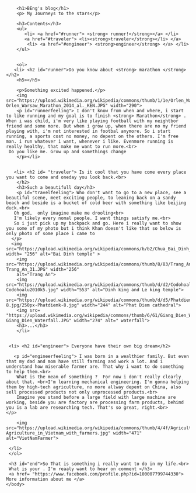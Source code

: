 
<!DOCTYPE html>
<html>
    <head>
        <meta charset="utf-8">
        <title>Project: Blog</title>
        <style>
            #runnerfeeling{
                font-family: cursive ;
                color: rgb(135, 74, 135);
            }
            #travelfeeling{
                font-family: cursive;
                color: rgb(71, 50, 153);
            }
            #engineerfeeling{
                font-family: cursive;
                color:rgb(12, 82, 48);
            }
            #runner{
                font-family: sans-serif;
            }
            #traveler{
                font-family: sans-serif;
            }
            #engineer{
                font-family: sans-serif ;
            }
            #end{
                color:rgb(10, 97, 173);
                font-size: 19px;
            }
        </style>
    </head>
    <body>
        
        <h1>BEng's blog</h1>
        <p> My Journeys to the stars</p>
        
        <h3>Contents</h3>
        <ul>
           <li> <a href="#runner"> <strong> runner!</strong></a> </li>
           <a href="#traveler"> <li><strong>traveler</strong></li> </a>
            <li> <a href="#engineer"> <strong>engineer</strong> </a> </li>
        </ul>
        
        
        <ol>
       <li> <h2 id="runner">Do you know about <strong> marathon </strong> </h2>
        <h5></h5>
        
        <p>Something excited happened.</p>
        <img src="https://upload.wikimedia.org/wikipedia/commons/thumb/1/1e/Orlen_Warsaw_Marathon_2014_al._KEN.JPG/300px-Orlen_Warsaw_Marathon_2014_al._KEN.JPG" width="290">
        <p id="runnerfeeling"> I don't know from when and where, i start to like running and my goal is to finish <strong> Marathon</strong> . When i was child, i'm very like playing football with my neightbor friend and some more. But when i grow up, when there are no my friend playing with, i'm not interested in footbal anymore. So i start running, a sports cost no money, no depent on the others. I'm free man. i run whatever i want, whenever i like. Evenmore running is really healthy, that make me want to run more.<br> 
     Do you like me. Grow up and somethings change 
        </p></li>
        
        
       <li> <h2 id= "traveler"> Is it cool that you have come every place you want to come and oneday you look back.<br>
        </h2>
        <h3>Such a beautifull day</h3>
        <p id="travelfeeling"> Who don't want to go to a new place, see a beautiful scene, meet exciting people, to leaning back on a sandy beach and beside is a bucket of cold beer with something like beijing duck.<br>
       Oh god,  only imagine make me drooling<br>
       I'm likely every nomal people. I want things satisfy me.<br>
       So i just pick up my backpack and go. Here i really want to show you some of my photo but i think Khan doesn't like that so below is only photo of some place i came to
      </p>  
      <img src="https://upload.wikimedia.org/wikipedia/commons/b/b2/Chua_Bai_Dinh_X8.JPG" width= "256" alt="Bai Dinh temple" >
        <img src="https://upload.wikimedia.org/wikipedia/commons/thumb/8/83/Trang_An_31.JPG/280px-Trang_An_31.JPG" width="256"
        alt="Trang An">
        <img src="https://upload.wikimedia.org/wikipedia/commons/thumb/d/d2/Codohoalu2010k5.jpg/300px-Codohoalu2010k5.jpg" width="553" alt="Dinh king and Le king temple">
        <img src="https://upload.wikimedia.org/wikipedia/commons/thumb/d/d5/Phatdiemk-8.jpg/250px-Phatdiemk-8.jpg" width="244" alt="Phat Diem cathedral">
        <img src= "https://upload.wikimedia.org/wikipedia/commons/thumb/6/61/Giang_Dien_Waterfall.JPG/1200px-Giang_Dien_Waterfall.JPG" width="274" alt=" waterfall">
        <h3>...</h3>
        </li>
        
        
     <li> <h2 id="engineer"> Everyone have their own big dream</h2>
       
       <p id="engineerfeeling"> I was born in a wealthier family. But even that my dad and mom have still farming and work a lot. And i understand how miserable farmer are. That why i want to do something to help them.<br>
        What is the mean of something ?  For now i don't really clearly about that. <br>I'm learning mechanical engineering. I'm gonna helping them by high-tech agriculture, no more allway depent on China, also sell processed products not only unprocessed products.<br>
        Imagine you stand before a large field with large machine are working, beside you are factory are processing farm products, behimd you is a lab are researching tech. That's so great, right.<br>
    </p>
        
        <img src="https://upload.wikimedia.org/wikipedia/commons/thumb/4/4f/Agriculture_in_Vietnam_with_farmers.jpg/1200px-Agriculture_in_Vietnam_with_farmers.jpg" width="471" alt="VietNamFarmer">
        
     </li>   
     </ol> 
     
     <h3 id="end">So That is something i really want to do in my life.<br>
     What is your . I'm reaaly want to hear on comment </h3>
     <a href= "https://www.facebook.com/profile.php?id=100007799744330"> More information about me </a>
    </body>
</html>
